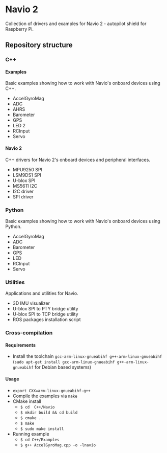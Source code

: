 Navio 2
=====

Collection of drivers and examples for Navio 2 - autopilot shield for Raspberry Pi.

## Repository structure

### C++

#### Examples

Basic examples showing how to work with Navio's onboard devices using C++.

* AccelGyroMag
* ADC
* AHRS
* Barometer
* GPS
* LED 2
* RCInput
* Servo

#### Navio 2

C++ drivers for Navio 2's onboard devices and peripheral interfaces.

* MPU9250 SPI
* LSM9DS1 SPI
* U-blox SPI
* MS5611 I2C
* I2C driver
* SPI driver

### Python

Basic examples showing how to work with Navio's onboard devices using Python.

* AccelGyroMag
* ADC
* Barometer
* GPS
* LED
* RCInput
* Servo


### Utilities

Applications and utilities for Navio.

* 3D IMU visualizer
* U-blox SPI to PTY bridge utility
* U-blox SPI to TCP bridge utility
* ROS packages installation script

### Cross-compilation

#### Requirements

* Install the toolchain `gcc-arm-linux-gnueabihf g++-arm-linux-gnueabihf` (`sudo apt-get install gcc-arm-linux-gnueabihf g++-arm-linux-gnueabihf` for Debian based systems)

#### Usage

* `export CXX=arm-linux-gnueabihf-g++`
* Compile the examples via `make`
* CMake install
  - `$ cd  C++/Navio`
  - `$ mkdir build && cd build`
  - `$ cmake ..`
  - `$ make`
  - `$ sudo make install`
* Running example
  - `$ cd C++/Examples`
  - `$ g++ AccelGyroMag.cpp -o -lnavio`
